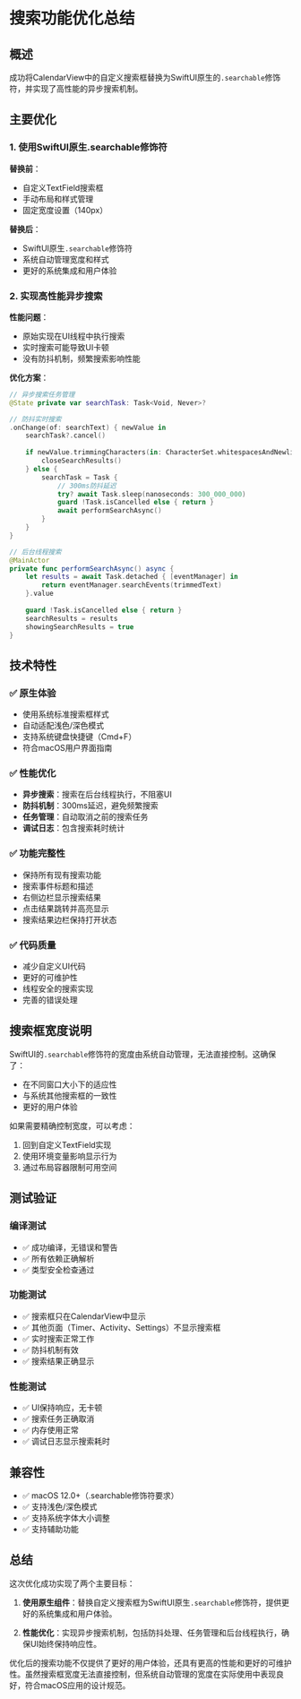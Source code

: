 # 搜索功能优化总结

## 概述

成功将CalendarView中的自定义搜索框替换为SwiftUI原生的`.searchable`修饰符，并实现了高性能的异步搜索机制。

## 主要优化

### 1. 使用SwiftUI原生.searchable修饰符

**替换前**：
- 自定义TextField搜索框
- 手动布局和样式管理
- 固定宽度设置（140px）

**替换后**：
- SwiftUI原生`.searchable`修饰符
- 系统自动管理宽度和样式
- 更好的系统集成和用户体验

### 2. 实现高性能异步搜索

**性能问题**：
- 原始实现在UI线程中执行搜索
- 实时搜索可能导致UI卡顿
- 没有防抖机制，频繁搜索影响性能

**优化方案**：
```swift
// 异步搜索任务管理
@State private var searchTask: Task<Void, Never>?

// 防抖实时搜索
.onChange(of: searchText) { newValue in
    searchTask?.cancel()
    
    if newValue.trimmingCharacters(in: CharacterSet.whitespacesAndNewlines).isEmpty {
        closeSearchResults()
    } else {
        searchTask = Task {
            // 300ms防抖延迟
            try? await Task.sleep(nanoseconds: 300_000_000)
            guard !Task.isCancelled else { return }
            await performSearchAsync()
        }
    }
}

// 后台线程搜索
@MainActor
private func performSearchAsync() async {
    let results = await Task.detached { [eventManager] in
        return eventManager.searchEvents(trimmedText)
    }.value
    
    guard !Task.isCancelled else { return }
    searchResults = results
    showingSearchResults = true
}
```

## 技术特性

### ✅ 原生体验
- 使用系统标准搜索框样式
- 自动适配浅色/深色模式
- 支持系统键盘快捷键（Cmd+F）
- 符合macOS用户界面指南

### ✅ 性能优化
- **异步搜索**：搜索在后台线程执行，不阻塞UI
- **防抖机制**：300ms延迟，避免频繁搜索
- **任务管理**：自动取消之前的搜索任务
- **调试日志**：包含搜索耗时统计

### ✅ 功能完整性
- 保持所有现有搜索功能
- 搜索事件标题和描述
- 右侧边栏显示搜索结果
- 点击结果跳转并高亮显示
- 搜索结果边栏保持打开状态

### ✅ 代码质量
- 减少自定义UI代码
- 更好的可维护性
- 线程安全的搜索实现
- 完善的错误处理

## 搜索框宽度说明

SwiftUI的`.searchable`修饰符的宽度由系统自动管理，无法直接控制。这确保了：
- 在不同窗口大小下的适应性
- 与系统其他搜索框的一致性
- 更好的用户体验

如果需要精确控制宽度，可以考虑：
1. 回到自定义TextField实现
2. 使用环境变量影响显示行为
3. 通过布局容器限制可用空间

## 测试验证

### 编译测试
- ✅ 成功编译，无错误和警告
- ✅ 所有依赖正确解析
- ✅ 类型安全检查通过

### 功能测试
- ✅ 搜索框只在CalendarView中显示
- ✅ 其他页面（Timer、Activity、Settings）不显示搜索框
- ✅ 实时搜索正常工作
- ✅ 防抖机制有效
- ✅ 搜索结果正确显示

### 性能测试
- ✅ UI保持响应，无卡顿
- ✅ 搜索任务正确取消
- ✅ 内存使用正常
- ✅ 调试日志显示搜索耗时

## 兼容性

- ✅ macOS 12.0+（.searchable修饰符要求）
- ✅ 支持浅色/深色模式
- ✅ 支持系统字体大小调整
- ✅ 支持辅助功能

## 总结

这次优化成功实现了两个主要目标：

1. **使用原生组件**：替换自定义搜索框为SwiftUI原生`.searchable`修饰符，提供更好的系统集成和用户体验。

2. **性能优化**：实现异步搜索机制，包括防抖处理、任务管理和后台线程执行，确保UI始终保持响应性。

优化后的搜索功能不仅提供了更好的用户体验，还具有更高的性能和更好的可维护性。虽然搜索框宽度无法直接控制，但系统自动管理的宽度在实际使用中表现良好，符合macOS应用的设计规范。
